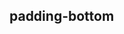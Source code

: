 ## padding-bottom


<!-- CSSJSON.padding-bottom.description -->

<!-- CSSJSON.padding-bottom.syntax -->

<!-- CSSJSON.padding-bottom.values -->

<!-- CSSJSON.padding-bottom.defaultValue -->

<!-- CSSJSON.padding-bottom.unixTags -->

<!-- CSSJSON.padding-bottom.compatibility -->

<!-- CSSJSON.padding-bottom.example -->

<!-- CSSJSON.padding-bottom.reference -->
